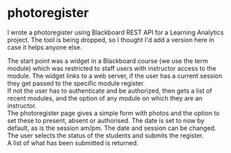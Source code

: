 # photoregister
I wrote a photoregister using Blackboard REST API for a Learning Analytics project. The tool is being dropped, so I thought I'd add a version here in case it helps anyone else.  
  
The start point was a widget in a Blackboard course (we use the term module) which was restricted to staff users with instructor access to the module.
The widget links to a web server, if the user has a current session they get passed to the specific module register.  
If not the user has to authenticate and be authorized, then gets a list of recent modules, and the option of any module on which they are an instructor.  
The photoregister page gives a simple form with photos and the option to set these to present, absent or authorised. The date is set to now by default, as is the session am/pm. The date and session can be changed.  
The user selects the status of the students and submits the register.  
A list of what has been submitted is returned.  


